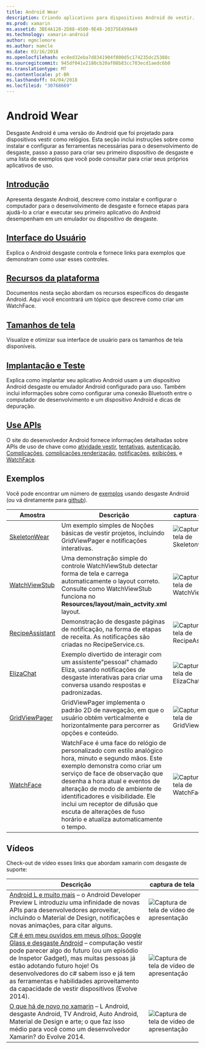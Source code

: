 ```yaml
---
title: Android Wear
description: Criando aplicativos para dispositivos Android de vestir.
ms.prod: xamarin
ms.assetid: 3BE4A128-2D88-4500-9E48-20375EA99A49
ms.technology: xamarin-android
author: mgmclemore
ms.author: mamcle
ms.date: 03/16/2018
ms.openlocfilehash: ec8ed32eba7d8341904f800d5c174235dc25388c
ms.sourcegitcommit: 945df041e2180cb20af08b83cc703ecd1aedc6b0
ms.translationtype: MT
ms.contentlocale: pt-BR
ms.lasthandoff: 04/04/2018
ms.locfileid: "30768669"
---
```

# <a name="android-wear"></a>Android Wear

Desgaste Android é uma versão do Android que foi projetado para dispositivos vestir como relógios. Esta seção inclui instruções sobre como instalar e configurar as ferramentas necessárias para o desenvolvimento de desgaste, passo a passo para criar seu primeiro dispositivo de desgaste e uma lista de exemplos que você pode consultar para criar seus próprios aplicativos de uso.

##  <a name="getting-startedandroidwearget-startedindexmd"></a>[Introdução](~/android/wear/get-started/index.md)

Apresenta desgaste Android, descreve como instalar e configurar o computador para o desenvolvimento de desgaste e fornece etapas para ajudá-lo a criar e executar seu primeiro aplicativo do Android desempenham em um emulador ou dispositivo de desgaste.

##  <a name="user-interfaceandroidwearuser-interfaceindexmd"></a>[Interface do Usuário](~/android/wear/user-interface/index.md)

Explica o Android desgaste controla e fornece links para exemplos que demonstram como usar esses controles.

##  <a name="platform-featuresandroidwearplatformindexmd"></a>[Recursos da plataforma](~/android/wear/platform/index.md)

Documentos nesta seção abordam os recursos específicos do desgaste Android. Aqui você encontrará um tópico que descreve como criar um WatchFace.

##  <a name="screen-sizesandroidwearscreen-sizesmd"></a>[Tamanhos de tela](~/android/wear/screen-sizes.md)

Visualize e otimizar sua interface de usuário para os tamanhos de tela disponíveis.

##  <a name="deployment--testingandroidweardeploy-testindexmd"></a>[Implantação e Teste](~/android/wear/deploy-test/index.md)

Explica como implantar seu aplicativo Android usam a um dispositivo Android desgaste ou emulador Android configurado para uso. Também inclui informações sobre como configurar uma conexão Bluetooth entre o computador de desenvolvimento e um dispositivo Android e dicas de depuração.

##  <a name="wear-apishttpsdeveloperandroidcomreferenceandroidsupportwearable"></a>[Use APIs](https://developer.android.com/reference/android/support/wearable)

O site do desenvolvedor Android fornece informações detalhadas sobre APIs de uso de chave como [atividade vestir](https://developer.android.com/reference/android/support/wearable/activity/package-summary.html), [tentativas](https://developer.android.com/reference/com/google/android/wearable/intent/package-summary.html), [autenticação](https://developer.android.com/reference/android/support/wearable/authentication/package-summary.html), [ Complicações](https://developer.android.com/reference/android/support/wearable/complications/package-summary.html), [complicações renderização](https://developer.android.com/reference/android/support/wearable/complications/rendering/package-summary.html), [notificações](https://developer.android.com/reference/android/support/wearable/notifications/package-summary.html), [exibições](https://developer.android.com/reference/android/support/wearable/view/package-summary.html), e [WatchFace](https://developer.android.com/reference/android/support/wearable/watchface/package-summary.html).



## <a name="samples"></a>Exemplos

Você pode encontrar um número de [exemplos](https://developer.xamarin.com/samples/android/Android%20Wear/) usando desgaste Android (ou vá diretamente para [github](https://github.com/xamarin/monodroid-samples/tree/master/wear)). 

|Amostra|Descrição|captura de tela|
|--- |--- |--- |
|[SkeletonWear](https://developer.xamarin.com/samples/SkeletonWear/)|Um exemplo simples de Noções básicas de vestir projetos, incluindo GridViewPager e notificações interativas.|![Captura de tela de Skeletonwear](images/skeleton.png)|
|[WatchViewStub](https://developer.xamarin.com/samples/WatchViewStub/)|Uma demonstração simple do controle WatchViewStub detectar forma de tela e carrega automaticamente o layout correto.  Consulte como WatchViewStub funciona no **Resources/layout/main_actvity.xml** layout.|![Captura de tela de WatchViewStub](images/watchview.png)|
|[RecipeAssistant](https://developer.xamarin.com/samples/RecipeAssistant/)|Demonstração de desgaste páginas de notificação, na forma de etapas de receita. As notificações são criadas no RecipeService.cs.|![Captura de tela de RecipeAssistant](images/recipeassist.png)|
|[ElizaChat](https://developer.xamarin.com/samples/ElizaChat/)|Exemplo divertido de interagir com um assistente"pessoal" chamado Eliza, usando notificações de desgaste interativas para criar uma conversa usando respostas e padronizadas.|![Captura de tela de ElizaChat](images/eliza.png)|
|[GridViewPager](https://developer.xamarin.com/samples/GridViewPager/)|GridViewPager implementa o padrão 2D de navegação, em que o usuário obtém verticalmente e horizontalmente para percorrer as opções e conteúdo.|![Captura de tela de GridViewPager](images/gridviewpager.png)|
|[WatchFace](https://developer.xamarin.com/samples/monodroid/wear/WatchFace)|WatchFace é uma face do relógio de personalizado com estilo analógico hora, minuto e segundo mãos. Este exemplo demonstra como criar um serviço de face de observação que desenha a hora atual e eventos de alteração de modo de ambiente de identificadores e visibilidade. Ele inclui um receptor de difusão que escuta de alterações de fuso horário e atualiza automaticamente o tempo.|![Captura de tela de WatchFace](images/gridviewpager.png)|


##  <a name="videos"></a>Vídeos

Check-out de vídeo esses links que abordam xamarin com desgaste de suporte:

|Descrição|captura de tela|
|--- |--- |
|[Android L e muito mais](http://blog.xamarin.com/webinar-recording-android-l-and-so-much-more/) &ndash; o Android Developer Preview L introduziu uma infinidade de novas APIs para desenvolvedores aproveitar, incluindo o Material de Design, notificações e novas animações, para citar alguns.|![Captura de tela de vídeo de apresentação](images/video-android-l.png)|
|[C# é em meu ouvidos em meus olhos: Google Glass e desgaste Android](https://www.youtube.com/watch?v=80H8tXByZQc) &ndash; computação vestir pode parecer algo do futuro (ou um episódio de Inspetor Gadget), mas muitas pessoas já estão adotando futuro hoje! Os desenvolvedores do c# sabem isso e já tem as ferramentas e habilidades aproveitamento da capacidade de vestir dispositivos (Evolve 2014).|![Captura de tela de vídeo de apresentação](images/video-eyes-ears.png)|
|[O que há de novo no xamarin](https://www.youtube.com/watch?v=Gpqc2XZIQfU) &ndash; L Android, desgaste Android, TV Android, Auto Android, Material de Design e arte; o que faz isso médio para você como um desenvolvedor Xamarin? do Evolve 2014.|![Captura de tela de vídeo de apresentação](Images/video-whats-new.png)|


<!--

March 18
http://blog.xamarin.com/android-wear/

August 14
http://blog.xamarin.com/android-l-developer-preview-android-wear-support/

August 27
http://blog.xamarin.com/tips-for-your-first-android-wear-app/

Watch Face
https://github.com/Redth/Xamarin.Wear.WatchFace
-->
